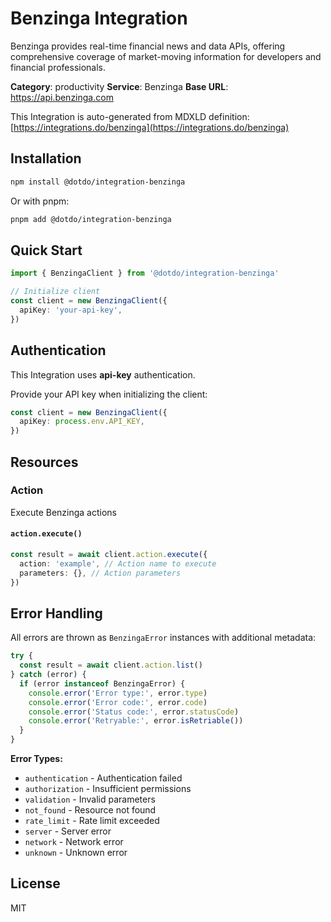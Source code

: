 # Benzinga Integration

Benzinga provides real-time financial news and data APIs, offering comprehensive coverage of market-moving information for developers and financial professionals.

**Category**: productivity
**Service**: Benzinga
**Base URL**: https://api.benzinga.com

This Integration is auto-generated from MDXLD definition: [https://integrations.do/benzinga](https://integrations.do/benzinga)

## Installation

```bash
npm install @dotdo/integration-benzinga
```

Or with pnpm:

```bash
pnpm add @dotdo/integration-benzinga
```

## Quick Start

```typescript
import { BenzingaClient } from '@dotdo/integration-benzinga'

// Initialize client
const client = new BenzingaClient({
  apiKey: 'your-api-key',
})
```

## Authentication

This Integration uses **api-key** authentication.

Provide your API key when initializing the client:

```typescript
const client = new BenzingaClient({
  apiKey: process.env.API_KEY,
})
```

## Resources

### Action

Execute Benzinga actions

#### `action.execute()`

```typescript
const result = await client.action.execute({
  action: 'example', // Action name to execute
  parameters: {}, // Action parameters
})
```

## Error Handling

All errors are thrown as `BenzingaError` instances with additional metadata:

```typescript
try {
  const result = await client.action.list()
} catch (error) {
  if (error instanceof BenzingaError) {
    console.error('Error type:', error.type)
    console.error('Error code:', error.code)
    console.error('Status code:', error.statusCode)
    console.error('Retryable:', error.isRetriable())
  }
}
```

**Error Types:**

- `authentication` - Authentication failed
- `authorization` - Insufficient permissions
- `validation` - Invalid parameters
- `not_found` - Resource not found
- `rate_limit` - Rate limit exceeded
- `server` - Server error
- `network` - Network error
- `unknown` - Unknown error

## License

MIT
